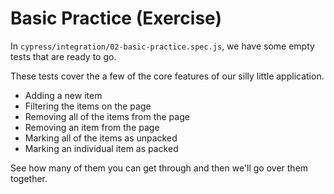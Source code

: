 # Basic Practice (Exercise)

In `cypress/integration/02-basic-practice.spec.js`, we have some empty tests that are ready to go.

These tests cover the a few of the core features of our silly little application.

- Adding a new item
- Filtering the items on the page
- Removing all of the items from the page
- Removing an item from the page
- Marking all of the items as unpacked
- Marking an individual item as packed

See how many of them you can get through and then we'll go over them together.
